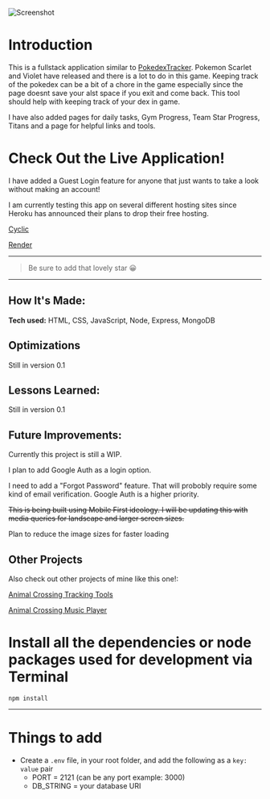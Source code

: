 ![Screenshot](/public/images/)

# Introduction

This is a fullstack application similar to [PokedexTracker](https://github.com/pokedextracker). Pokemon Scarlet and Violet have released and there is a lot to do in this game. Keeping track of the pokedex can be a bit of a chore in the game especially since the page doesnt save your alst space if you exit and come back. This tool should help with keeping track of your dex in game. 

I have also added pages for daily tasks, Gym Progress, Team Star Progress, Titans and a page for helpful links and tools. 

# Check Out the Live Application!

I have added a Guest Login feature for anyone that just wants to take a look without making an account!

I am currently testing this app on several different hosting sites since Heroku has announced their plans to drop their free hosting. 

[Cyclic]()

[Render]()

---

> Be sure to add that lovely star 😀

---

## How It's Made:

**Tech used:** HTML, CSS, JavaScript, Node, Express, MongoDB



## Optimizations

Still in version 0.1

## Lessons Learned:

Still in version 0.1

## Future Improvements:

Currently this project is still a WIP.

I plan to add Google Auth as a login option.

I need to add a "Forgot Password" feature. That will probobly require some kind of email verification. Google Auth is a higher priority.

~~This is being built using Mobile First ideology. I will be updating this with media queries for landscape and larger screen sizes.~~

Plan to reduce the image sizes for faster loading

## Other Projects
Also check out other projects of mine like this one!:

[Animal Crossing Tracking Tools](https://github.com/ChrisThompsonDev/acnhTrackingTools-mvc)

[Animal Crossing Music Player](https://github.com/ChrisThompsonDev/Animal-Crossing-KK-Slider-Music-Player)



# Install all the dependencies or node packages used for development via Terminal

`npm install` 

---

# Things to add

- Create a `.env` file, in your root folder, and add the following as a `key: value` pair
  - PORT = 2121 (can be any port example: 3000) 
  - DB_STRING = your database URI
 


